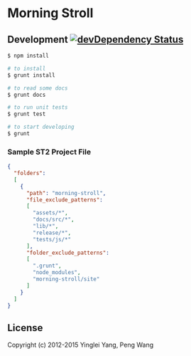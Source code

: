 # Morning Stroll

## Development [![devDependency Status](https://img.shields.io/david/dev/hlfcoding/morning-stroll.svg)](https://david-dm.org/hlfcoding/morning-stroll#info=devDependencies)

```bash
$ npm install

# to install
$ grunt install

# to read some docs
$ grunt docs

# to run unit tests
$ grunt test

# to start developing
$ grunt
```

### Sample ST2 Project File

```json
{
  "folders":
  [
    {
      "path": "morning-stroll",
      "file_exclude_patterns":
      [
        "assets/*",
        "docs/src/*",
        "lib/*",
        "release/*",
        "tests/js/*"
      ],
      "folder_exclude_patterns":
      [
        ".grunt",
        "node_modules",
        "morning-stroll/site"
      ]
    }
  ]
}
```

## License

Copyright (c) 2012-2015 Yinglei Yang, Peng Wang
